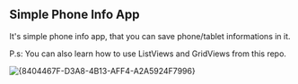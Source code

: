 ## Simple Phone Info App

It's simple phone info app, that you can save phone/tablet informations in it.

P.s: You can also learn how to use ListViews and GridViews from this repo.

![{8404467F-D3A8-4B13-AFF4-A2A5924F7996}](https://user-images.githubusercontent.com/68740925/100845978-c9803880-349f-11eb-952d-03d78ebc364b.png)
